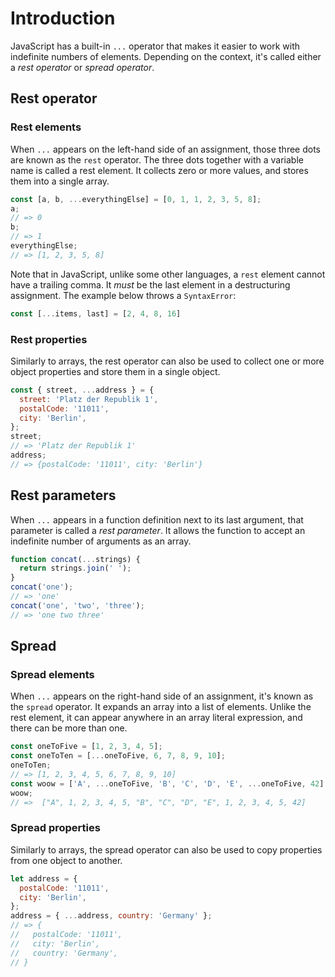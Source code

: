 # Introduction

JavaScript has a built-in `...` operator that makes it easier to work with indefinite numbers of elements. Depending on the context, it's called either a _rest operator_ or _spread operator_.

## Rest operator

### Rest elements

When `...` appears on the left-hand side of an assignment, those three dots are known as the `rest` operator. The three dots together with a variable name is called a rest element. It collects zero or more values, and stores them into a single array.

```javascript
const [a, b, ...everythingElse] = [0, 1, 1, 2, 3, 5, 8];
a;
// => 0
b;
// => 1
everythingElse;
// => [1, 2, 3, 5, 8]
```

Note that in JavaScript, unlike some other languages, a `rest` element cannot have a trailing comma. It _must_ be the last element in a destructuring assignment. The example below throws a `SyntaxError`:

```javascript
const [...items, last] = [2, 4, 8, 16]
```

### Rest properties

Similarly to arrays, the rest operator can also be used to collect one or more object properties and store them in a single object.

```javascript
const { street, ...address } = {
  street: 'Platz der Republik 1',
  postalCode: '11011',
  city: 'Berlin',
};
street;
// => 'Platz der Republik 1'
address;
// => {postalCode: '11011', city: 'Berlin'}
```

## Rest parameters

When `...` appears in a function definition next to its last argument, that parameter is called a _rest parameter_. It allows the function to accept an indefinite number of arguments as an array.

```javascript
function concat(...strings) {
  return strings.join(' ');
}
concat('one');
// => 'one'
concat('one', 'two', 'three');
// => 'one two three'
```

## Spread

### Spread elements

When `...` appears on the right-hand side of an assignment, it's known as the `spread` operator. It expands an array into a list of elements. Unlike the rest element, it can appear anywhere in an array literal expression, and there can be more than one.

```javascript
const oneToFive = [1, 2, 3, 4, 5];
const oneToTen = [...oneToFive, 6, 7, 8, 9, 10];
oneToTen;
// => [1, 2, 3, 4, 5, 6, 7, 8, 9, 10]
const woow = ['A', ...oneToFive, 'B', 'C', 'D', 'E', ...oneToFive, 42];
woow;
// =>  ["A", 1, 2, 3, 4, 5, "B", "C", "D", "E", 1, 2, 3, 4, 5, 42]
```

### Spread properties

Similarly to arrays, the spread operator can also be used to copy properties from one object to another.

```javascript
let address = {
  postalCode: '11011',
  city: 'Berlin',
};
address = { ...address, country: 'Germany' };
// => {
//   postalCode: '11011',
//   city: 'Berlin',
//   country: 'Germany',
// }
```
